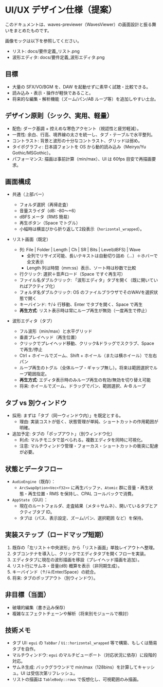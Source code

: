 # UI/UX デザイン仕様（提案）

このドキュメントは、waves-previewer（WavesViewer）の画面設計と振る舞いをまとめたものです。

画像モックは以下を参照してください。
- リスト: docs/要件定義_リスト.png
- 波形エディタ: docs/要件定義_波形エディタ.png

## 目標
- 大量の SFX/VO/BGM を、DAW を起動せずに素早く試聴・比較できる。
- 読み込み・表示・操作が軽快であること。
- 将来的な編集・解析機能（ズーム/パン/AB ループ等）を追加しやすい土台。

## デザイン原則（シック、実用、軽量）

- 配色: ダーク基調 + 控えめな寒色アクセント（視認性と疲労軽減）。
- 一貫性: 余白、行高、境界線の太さを統一し、タブ・テーブルで水平整列。
- コントラスト: 背景と波形の十分なコントラスト、グリッドは弱め。
- タイポグラフィ: 日本語フォントを OS から動的読み込み（Meiryo/Yu Gothic/MSGothic）。
- パフォーマンス: 描画は事前計算（min/max）、UI は 60fps 目安で再描画要求。

## 画面構成

- 共通（上部バー）
  - フォルダ選択（再帰走査）
  - 音量スライダ（dB: -80〜+6）
  - dBFS メータ（RMS 簡易）
  - 再生ボタン（Space でトグル）
  - 小幅時は横並びから折り返して2段表示（`horizontal_wrapped`）。

- リスト画面（既定）
  - 列: File | Folder | Length | Ch | SR | Bits | Level(dBFS) | Wave
    - 全列でリサイズ可能、長いテキストは自動切り詰め（...）＋ホバーで全文表示
    - Length 列は時間（mm:ss）表示、ソート時は秒数で比較
  - 行クリック: 選択＋音声ロード（Space ですぐ再生可）
  - ファイル名ダブルクリック: 「波形エディタ」タブを開く（既に開いていればアクティブ化）
  - フォルダ名ダブルクリック: OS のファイルブラウザでそのWAVを選択状態で開く
  - キーバインド: ↑/↓ 行移動、Enter でタブを開く、Space で再生
  - **再生方式**: リスト表示時は常にループ再生が無効（一度再生で停止）

- 波形エディタ（タブ）
  - フル波形（min/max）と水平グリッド
  - 垂直プレイヘッド（再生位置）
  - クリックでプレイヘッド移動、クリック&ドラッグでスクラブ、Space で再生/停止
  - Ctrl + ホイールでズーム、Shift + ホイール（または横ホイール）で左右パン
  - ループ再生のトグル（全体ループ・ギャップ無し）。将来は範囲選択でループ範囲指定。
  - **再生方式**: エディタ表示時のみループ再生の有効/無効を切り替え可能
  - 将来: ホイールでズーム、ドラッグでパン、範囲選択、A–B ループ

## タブ vs 別ウィンドウ

- 採用: まずは「タブ（同一ウィンドウ内）」を既定とする。
  - 理由: 実装コストが低く、状態管理が単純、ショートカットの作用範囲が明確。
- 追加予定: タブの「ポップアウト」（別ウィンドウ化）
  - 利点: マルチモニタで並べられる。複数エディタを同時に可視化。
  - 注意: マルチウィンドウ管理・フォーカス・ショートカットの衝突に配慮が必要。

## 状態とデータフロー

- `AudioEngine`（既存）：
  - `ArcSwapOption<Vec<f32>>` に再生バッファ、`Atomic` 群に音量・再生状態・再生位置・RMS を保持し、CPAL コールバックで消費。
- `AppState`（GUI）：
  - 現在のルートフォルダ、走査結果（メタ＋サムネ）、開いているタブとアクティブタブ ID。
  - タブは（パス、表示設定、ズーム/パン、選択範囲 など）を保持。

## 実装ステップ（ロードマップ短期）

1. 既存の「左リスト＋中央波形」から「リスト画面」単独レイアウトへ整理。
2. タブコンテナを導入し、クリックでエディタタブを開くフローを実装。
3. エディタタブに現在の波形描画を移設（プレイヘッド描画を追加）。
4. リスト行にサムネ・音量(dB) 概算を表示（非同期生成）。
5. キーバインド（↑/↓/Enter/Space）の統合。
6. 将来: タブのポップアウト（別ウィンドウ）。

## 非目標（当面）
- 破壊的編集（書き込み保存）
- 複雑なエフェクトチェーンや解析（将来別モジュールで検討）

## 技術メモ
- タブ UI: `egui` の `TabBar` / `Ui::horizontal_wrapped` 等で構築、もしくは簡易タブを自作。
- マルチウィンドウ: `egui` のマルチビューポート（対応状況に依存）に段階的対応。
- サムネ生成: バックグラウンドで min/max（128bins）を計算してキャッシュ。UI は受信次第リフレッシュ。
- リストの描画は `TableBody::rows` で仮想化し、可視範囲のみ描画。
